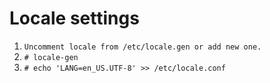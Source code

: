 # Locale settings
1. `Uncomment locale from /etc/locale.gen or add new one.`
2. `# locale-gen`
3. `# echo 'LANG=en_US.UTF-8' >> /etc/locale.conf`
